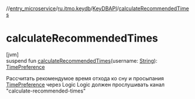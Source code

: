 //[entry_microservice](../../../index.md)/[ru.itmo.keydb](../index.md)/[KeyDBAPI](index.md)/[calculateRecommendedTimes](calculate-recommended-times.md)

# calculateRecommendedTimes

[jvm]\
suspend fun [calculateRecommendedTimes](calculate-recommended-times.md)(username: [String](https://kotlinlang.org/api/core/kotlin-stdlib/kotlin/-string/index.html)): [TimePreference](../../ru.itmo.model/-time-preference/index.md)

Рассчитать рекомендумое время отхода ко сну и просыпания [TimePreference](../../ru.itmo.model/-time-preference/index.md) через Logic Logic должен прослушивать канал &quot;calculate-recommended-times&quot;